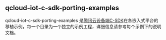 ##  qcloud-iot-c-sdk-porting-examples 

qcloud-iot-c-sdk-porting-examples 是[腾讯云设备端C-SDK](https://github.com/tencentyun/qcloud-iot-sdk-embedded-c.git)在各嵌入式平台的移植示例，每一个目录为一个独立的示例工程，详细信息请参考每个示例下的说明文档。

